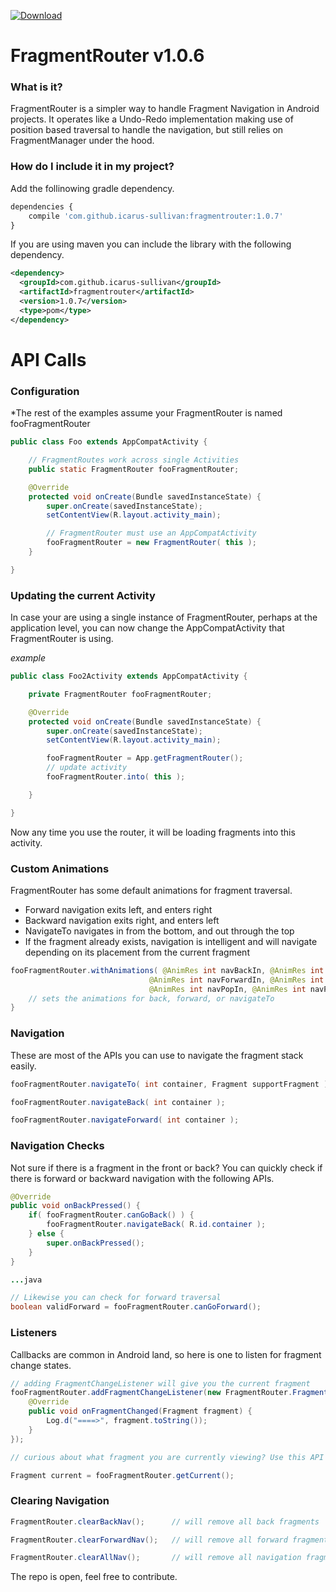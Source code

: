[ ![Download](https://api.bintray.com/packages/icarus-sullivan/maven/fragmentrouter/images/download.svg) ](https://bintray.com/icarus-sullivan/maven/fragmentrouter/_latestVersion)

# FragmentRouter v1.0.6

### What is it?
FragmentRouter is a simpler way to handle Fragment Navigation in Android projects. It operates like a Undo-Redo implementation making use of position based traversal to handle the navigation, but still relies on FragmentManager under the hood.

### How do I include it in my project?
Add the follinowing gradle dependency.

```javascript
dependencies {
    compile 'com.github.icarus-sullivan:fragmentrouter:1.0.7'
}
```

If you are using maven you can include the library with the following dependency.

```xml
<dependency>
  <groupId>com.github.icarus-sullivan</groupId>
  <artifactId>fragmentrouter</artifactId>
  <version>1.0.7</version>
  <type>pom</type>
</dependency>
```

# API Calls

### Configuration
*The rest of the examples assume your FragmentRouter is named fooFragmentRouter
```java
public class Foo extends AppCompatActivity {

    // FragmentRoutes work across single Activities
    public static FragmentRouter fooFragmentRouter;

    @Override
    protected void onCreate(Bundle savedInstanceState) {
        super.onCreate(savedInstanceState);
        setContentView(R.layout.activity_main);

        // FragmentRouter must use an AppCompatActivity
        fooFragmentRouter = new FragmentRouter( this );
    }

}
```

###  Updating the current Activity

In case your are using a single instance of FragmentRouter, perhaps at the application level, you can now change the AppCompatActivity that FragmentRouter is using.

_example_
```java
public class Foo2Activity extends AppCompatActivity {

    private FragmentRouter fooFragmentRouter;

    @Override
    protected void onCreate(Bundle savedInstanceState) {
        super.onCreate(savedInstanceState);
        setContentView(R.layout.activity_main);

        fooFragmentRouter = App.getFragmentRouter();
        // update activity
        fooFragmentRouter.into( this );

    }

}
```
Now any time you use the router, it will be loading fragments into this activity.

### Custom Animations
FragmentRouter has some default animations for fragment traversal.
* Forward navigation exits left, and enters right
* Backward navigation exits right, and enters left
* NavigateTo navigates in from the bottom, and out through the top
* If the fragment already exists, navigation is intelligent and will navigate depending on its placement from the current fragment
```java
fooFragmentRouter.withAnimations( @AnimRes int navBackIn, @AnimRes int navBackOut,
                               @AnimRes int navForwardIn, @AnimRes int navForwardOut,
                               @AnimRes int navPopIn, @AnimRes int navPopOut ) {
    // sets the animations for back, forward, or navigateTo
}
```

### Navigation
These are most of the APIs you can use to navigate the fragment stack easily.
```java
fooFragmentRouter.navigateTo( int container, Fragment supportFragment );

fooFragmentRouter.navigateBack( int container );

fooFragmentRouter.navigateForward( int container );
```

### Navigation Checks
Not sure if there is a fragment in the front or back? You can quickly check if there is forward or backward navigation with the following APIs.
```java
@Override
public void onBackPressed() {
    if( fooFragmentRouter.canGoBack() ) {
        fooFragmentRouter.navigateBack( R.id.container );
    } else {
        super.onBackPressed();
    }
}

...java

// Likewise you can check for forward traversal
boolean validForward = fooFragmentRouter.canGoForward();
```

### Listeners
Callbacks are common in Android land, so here is one to listen for fragment change states.
```java
// adding FragmentChangeListener will give you the current fragment
fooFragmentRouter.addFragmentChangeListener(new FragmentRouter.FragmentChangeListener() {
    @Override
    public void onFragmentChanged(Fragment fragment) {
        Log.d("====>", fragment.toString());
    }
});

// curious about what fragment you are currently viewing? Use this API

Fragment current = fooFragmentRouter.getCurrent();
```

### Clearing Navigation
```java
FragmentRouter.clearBackNav();      // will remove all back fragments

FragmentRouter.clearForwardNav();   // will remove all forward fragments

FragmentRouter.clearAllNav();       // will remove all navigation fragments, except the current fragment
```


The repo is open, feel free to contribute. 
